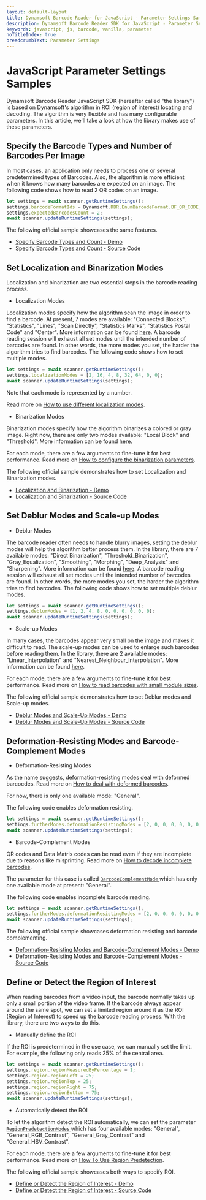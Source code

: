 ```yaml
---
layout: default-layout
title: Dynamsoft Barcode Reader for JavaScript - Parameter Settings Samples
description: Dynamsoft Barcode Reader SDK for JavaScript - Parameter Settings
keywords: javascript, js, barcode, vanilla, parameter
noTitleIndex: true
breadcrumbText: Parameter Settings
---
```


# JavaScript Parameter Settings Samples

Dynamsoft Barcode Reader JavaScript SDK (hereafter called "the library") is based on Dynamsoft's algorithm in ROI (region of interest) locating and decoding. The algorithm is very flexible and has many configurable parameters. In this article, we'll take a look at how the library makes use of these parameters.

## Specify the Barcode Types and Number of Barcodes Per Image

In most cases, an application only needs to process one or several predetermined types of Barcodes. Also, the algorithm is more efficient when it knows how many barcodes are expected on an image. The following code shows how to read 2 QR codes on an image.

```javascript
let settings = await scanner.getRuntimeSettings();
settings.barcodeFormatIds = Dynamsoft.DBR.EnumBarcodeFormat.BF_QR_CODE;
settings.expectedBarcodesCount = 2;
await scanner.updateRuntimeSettings(settings);
```

The following official sample showcases the same features.

* <a target = "_blank" href="https://dynamsoft.github.io/barcode-reader-javascript-samples/3.settings/1.barcodeFormats-expectedBarcodes.html">Specify Barcode Types and Count - Demo</a>
* <a target = "_blank" href="https://github.com/Dynamsoft/barcode-reader-javascript-samples/blob/master/3.settings/1.barcodeFormats-expectedBarcodes.html">Specify Barcode Types and Count - Source Code</a>

## Set Localization and Binarization Modes

Localization and binarization are two essential steps in the barcode reading process. 

* Localization Modes

Localization modes specify how the algorithm scan the image in order to find a barcode. At present, 7 modes are available: "Connected Blocks", "Statistics", "Lines", "Scan Directly", "Statistics Marks", "Statistics Postal Code" and "Center". More information can be found [here](https://www.dynamsoft.com/barcode-reader/parameters/reference/localization-modes.html?ver=latest). A barcode reading session will exhaust all set modes until the intended number of barcodes are found. In other words, the more modes you set, the harder the algorithm tries to find barcodes. The following code shows how to set multiple modes.

```javascript
let settings = await scanner.getRuntimeSettings();
settings.localizationModes = [2, 16, 4, 8, 32, 64, 0, 0];
await scanner.updateRuntimeSettings(settings);
```

Note that each mode is represented by a number.

Read more on [How to use different localization modes](https://www.dynamsoft.com/barcode-reader/parameters/scenario-settings/how-to-set-localization-modes.html).

* Binarization Modes

Binarization modes specify how the algorithm binarizes a colored or gray image. Right now, there are only two modes available: "Local Block" and "Threshold". More information can be found [here](https://www.dynamsoft.com/barcode-reader/parameters/reference/binarization-modes.html?ver=latest).

For each mode, there are a few arguments to fine-tune it for best performance. Read more on [How to configure the binarization parameters](https://www.dynamsoft.com/barcode-reader/parameters/scenario-settings/how-to-set-binarization-modes.html?ver=latest).

The following official sample demonstrates how to set Localization and Binarization modes.

* <a target = "_blank" href="https://dynamsoft.github.io/barcode-reader-javascript-samples/3.settings/2.localizationModes-binarizationModes.html">Localization and Binarization - Demo</a>
* <a target = "_blank" href="https://github.com/Dynamsoft/barcode-reader-javascript-samples/blob/master/3.settings/2.localizationModes-binarizationModes.html">Localization and Binarization - Source Code</a>

## Set Deblur Modes and Scale-up Modes

* Deblur Modes

The barcode reader often needs to handle blurry images, setting the deblur modes will help the algorithm better process them. In the library, there are 7 available modes: "Direct Binarization", "Threshold_Binarization", "Gray_Equalization", "Smoothing", "Morphing", "Deep_Analysis" and "Sharpening". More information can be found [here](https://www.dynamsoft.com/barcode-reader/parameters/reference/deblur-modes.html?ver=latest). A barcode reading session will exhaust all set modes until the intended number of barcodes are found. In other words, the more modes you set, the harder the algorithm tries to find barcodes. The following code shows how to set multiple deblur modes.

```javascript
let settings = await scanner.getRuntimeSettings();
settings.deblurModes = [1, 2, 4, 8, 0, 0, 0, 0, 0, 0];
await scanner.updateRuntimeSettings(settings);
```

* Scale-up Modes

In many cases, the barcodes appear very small on the image and makes it difficult to read. The scale-up modes can be used to enlarge such barcodes before reading them. In the library, there are 2 available modes: "Linear_Interpolation" and "Nearest_Neighbour_Interpolation". More information can be found [here](https://www.dynamsoft.com/barcode-reader/parameters/reference/scale-up-modes.html?ver=latest).

For each mode, there are a few arguments to fine-tune it for best performance. Read more on [How to read barcodes with small module sizes](https://www.dynamsoft.com/barcode-reader/parameters/scenario-settings/how-to-set-scaleup-modes.html?ver=latest).

The following official sample demonstrates how to set Deblur modes and Scale-up modes.

* <a target = "_blank" href="https://dynamsoft.github.io/barcode-reader-javascript-samples/3.settings/3.blurred-small-barcodes.html">Deblur Modes and Scale-Up Modes - Demo</a>
* <a target = "_blank" href="https://github.com/Dynamsoft/barcode-reader-javascript-samples/blob/master/3.settings/2.localizationModes-binarizationModes.html">Deblur Modes and Scale-Up Modes - Source Code</a>

## Deformation-Resisting Modes and Barcode-Complement Modes

* Deformation-Resisting Modes

As the name suggests, deformation-resisting modes deal with deformed barcocdes. Read more on [How to deal with deformed barcodes](https://www.dynamsoft.com/barcode-reader/parameters/scenario-settings/resist-deformation.html?ver=latest).

For now, there is only one available mode: "General".

The following code enables deformation resisting.

```javascript
let settings = await scanner.getRuntimeSettings();
settings.furtherModes.deformationResistingModes = [2, 0, 0, 0, 0, 0, 0, 0];
await scanner.updateRuntimeSettings(settings);
```

* Barcode-Complement Modes

QR codes and Data Matrix codes can be read even if they are incomplete due to reasons like misprinting. Read more on [How to decode incomplete barcodes](https://www.dynamsoft.com/barcode-reader/parameters/scenario-settings/how-to-set-barcode-complememt-modes.html?ver=latest).

The parameter for this case is called [ `BarcodeComplementMode` ](https://www.dynamsoft.com/barcode-reader/parameters/reference/barcode-complement-modes.html?ver=latest) which has only one available mode at present: "General". 

The following code enables incomplete barcode reading.

```javascript
let settings = await scanner.getRuntimeSettings();
settings.furtherModes.deformationResistingModes = [2, 0, 0, 0, 0, 0, 0, 0];
await scanner.updateRuntimeSettings(settings);
```

The following official sample showcases deformation resisting and barcode complementing.

* <a target = "_blank" href="https://dynamsoft.github.io/barcode-reader-javascript-samples/3.settings/4.deformed-incomplete-barcodes.html">Deformation-Resisting Modes and Barcode-Complement Modes - Demo</a>
* <a target = "_blank" href="https://github.com/Dynamsoft/barcode-reader-javascript-samples/blob/master/3.settings/4.deformed-incomplete-barcodes.html">Deformation-Resisting Modes and Barcode-Complement Modes - Source Code</a>

## Define or Detect the Region of Interest

When reading barcodes from a video input, the barcode normally takes up only a small portion of the video frame. If the barcode always appear around the same spot, we can set a limited region around it as the ROI (Region of Interest) to speed up the barcode reading process. With the library, there are two ways to do this.

* Manually define the ROI

If the ROI is predetermined in the use case, we can manually set the limit. For example, the following only reads 25% of the central area.

```javascript
let settings = await scanner.getRuntimeSettings();
settings.region.regionMeasuredByPercentage = 1;
settings.region.regionLeft = 25;
settings.region.regionTop = 25;
settings.region.regionRight = 75;
settings.region.regionBottom = 75;
await scanner.updateRuntimeSettings(settings);
```

* Automatically detect the ROI

To let the algorithm detect the ROI automatically, we can set the parameter [ `RegionPredetectionModes` ](https://www.dynamsoft.com/barcode-reader/parameters/reference/region-predetection-modes.html?ver=latest) which has four available modes: "General", "General_RGB_Contrast", "General_Gray_Contrast" and "General_HSV_Contrast". 

For each mode, there are a few arguments to fine-tune it for best performance. Read more on [How To Use Region Predetection](https://www.dynamsoft.com/barcode-reader/parameters/scenario-settings/how-to-use-region-predetection.html?ver=latest).

The following official sample showcases both ways to specify ROI.

* <a target = "_blank" href="https://dynamsoft.github.io/barcode-reader-javascript-samples/3.settings/5.regionOfInterest-regionPredetection.html">Define or Detect the Region of Interest - Demo</a>
* <a target = "_blank" href="https://github.com/Dynamsoft/barcode-reader-javascript-samples/blob/master/3.settings/5.regionOfInterest-regionPredetection.html">Define or Detect the Region of Interest - Source Code</a>
